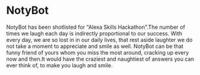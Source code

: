 # NotyBot
NotyBot has been shotlisted for "Alexa Skills Hackathon".The number of times we laugh each day is indirectly proportional to our success. With every day, we are so lost in in our daily lives, that rest aside laughter we do not take a moment to appreciate and smile as well. NotyBot can be that funny friend of yours whom you miss the most around, cracking up every now and then.It would have the craziest and naughtiest of answers you can ever think of, to make you laugh and smile. 
